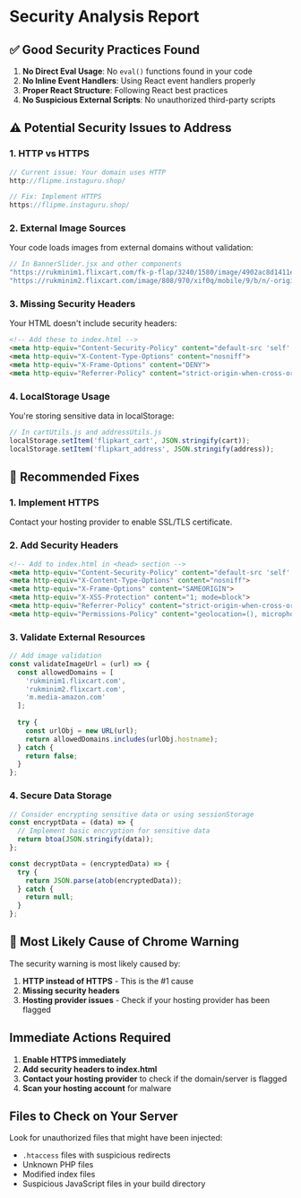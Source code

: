 # Security Analysis Report

## ✅ Good Security Practices Found

1. **No Direct Eval Usage**: No `eval()` functions found in your code
2. **No Inline Event Handlers**: Using React event handlers properly
3. **Proper React Structure**: Following React best practices
4. **No Suspicious External Scripts**: No unauthorized third-party scripts

## ⚠️ Potential Security Issues to Address

### 1. HTTP vs HTTPS
```javascript
// Current issue: Your domain uses HTTP
http://flipme.instaguru.shop/

// Fix: Implement HTTPS
https://flipme.instaguru.shop/
```

### 2. External Image Sources
Your code loads images from external domains without validation:
```javascript
// In BannerSlider.jsx and other components
"https://rukminim1.flixcart.com/fk-p-flap/3240/1580/image/4902ac8d1411e50a.png"
"https://rukminim2.flixcart.com/image/808/970/xif0q/mobile/9/b/n/-original-imah3afnqj84usyy.jpeg"
```

### 3. Missing Security Headers
Your HTML doesn't include security headers:
```html
<!-- Add these to index.html -->
<meta http-equiv="Content-Security-Policy" content="default-src 'self' https:; img-src 'self' https: data:; script-src 'self';">
<meta http-equiv="X-Content-Type-Options" content="nosniff">
<meta http-equiv="X-Frame-Options" content="DENY">
<meta http-equiv="Referrer-Policy" content="strict-origin-when-cross-origin">
```

### 4. LocalStorage Usage
You're storing sensitive data in localStorage:
```javascript
// In cartUtils.js and addressUtils.js
localStorage.setItem('flipkart_cart', JSON.stringify(cart));
localStorage.setItem('flipkart_address', JSON.stringify(address));
```

## 🔧 Recommended Fixes

### 1. Implement HTTPS
Contact your hosting provider to enable SSL/TLS certificate.

### 2. Add Security Headers
```html
<!-- Add to index.html in <head> section -->
<meta http-equiv="Content-Security-Policy" content="default-src 'self' https:; img-src 'self' https: data: blob:; script-src 'self' 'unsafe-inline'; style-src 'self' 'unsafe-inline' https:; font-src 'self' https:;">
<meta http-equiv="X-Content-Type-Options" content="nosniff">
<meta http-equiv="X-Frame-Options" content="SAMEORIGIN">
<meta http-equiv="X-XSS-Protection" content="1; mode=block">
<meta http-equiv="Referrer-Policy" content="strict-origin-when-cross-origin">
<meta http-equiv="Permissions-Policy" content="geolocation=(), microphone=(), camera=()">
```

### 3. Validate External Resources
```javascript
// Add image validation
const validateImageUrl = (url) => {
  const allowedDomains = [
    'rukminim1.flixcart.com',
    'rukminim2.flixcart.com',
    'm.media-amazon.com'
  ];
  
  try {
    const urlObj = new URL(url);
    return allowedDomains.includes(urlObj.hostname);
  } catch {
    return false;
  }
};
```

### 4. Secure Data Storage
```javascript
// Consider encrypting sensitive data or using sessionStorage
const encryptData = (data) => {
  // Implement basic encryption for sensitive data
  return btoa(JSON.stringify(data));
};

const decryptData = (encryptedData) => {
  try {
    return JSON.parse(atob(encryptedData));
  } catch {
    return null;
  }
};
```

## 🚨 Most Likely Cause of Chrome Warning

The security warning is most likely caused by:

1. **HTTP instead of HTTPS** - This is the #1 cause
2. **Missing security headers**
3. **Hosting provider issues** - Check if your hosting provider has been flagged

## Immediate Actions Required

1. **Enable HTTPS immediately**
2. **Add security headers to index.html**
3. **Contact your hosting provider** to check if the domain/server is flagged
4. **Scan your hosting account** for malware

## Files to Check on Your Server

Look for unauthorized files that might have been injected:
- `.htaccess` files with suspicious redirects
- Unknown PHP files
- Modified index files
- Suspicious JavaScript files in your build directory